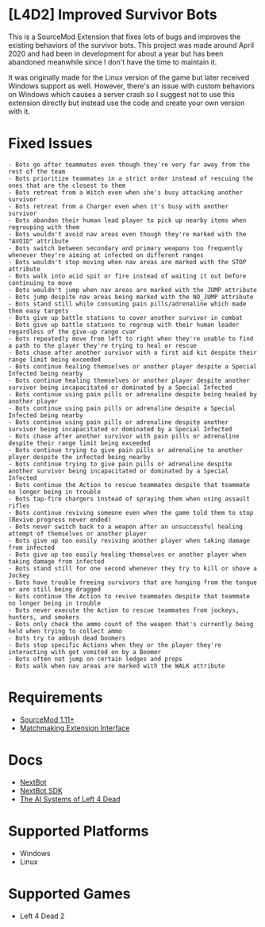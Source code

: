 # [L4D2] Improved Survivor Bots
This is a SourceMod Extension that fixes lots of bugs and improves the existing behaviors of the survivor bots. This project was made around April 2020 and had been in development for about a year but has been abandoned meanwhile since I don't have the time to maintain it.

It was originally made for the Linux version of the game but later received Windows support as well. However, there's an issue with custom behaviors on Windows which causes a server crash so I suggest not to use this extension directly but instead use the code and create your own version with it.

# Fixed Issues
```
- Bots go after teammates even though they're very far away from the rest of the team
- Bots prioritize teammates in a strict order instead of rescuing the ones that are the closest to them
- Bots retreat from a Witch even when she's busy attacking another survivor
- Bots retreat from a Charger even when it's busy with another survivor
- Bots abandon their human lead player to pick up nearby items when regrouping with them
- Bots wouldn't avoid nav areas even though they're marked with the "AVOID" attribute
- Bots switch between secondary and primary weapons too frequently whenever they're aiming at infected on different ranges
- Bots wouldn't stop moving when nav areas are marked with the STOP attribute
- Bots walk into acid spit or fire instead of waiting it out before continuing to move
- Bots wouldn't jump when nav areas are marked with the JUMP attribute
- Bots jump despite nav areas being marked with the NO_JUMP attribute
- Bots stand still while consuming pain pills/adrenaline which made them easy targets
- Bots give up battle stations to cover another survivor in combat
- Bots give up battle stations to regroup with their human leader regardless of the give-up range cvar
- Bots repeatedly move from left to right when they're unable to find a path to the player they're trying to heal or rescue
- Bots chase after another survivor with a first aid kit despite their range limit being exceeded
- Bots continue healing themselves or another player despite a Special Infected being nearby
- Bots continue healing themselves or another player despite another survivor being incapacitated or dominated by a Special Infected
- Bots continue using pain pills or adrenaline despite being healed by another player
- Bots continue using pain pills or adrenaline despite a Special Infected being nearby
- Bots continue using pain pills or adrenaline despite another survivor being incapacitated or dominated by a Special Infected
- Bots chase after another survivor with pain pills or adrenaline despite their range limit being exceeded
- Bots continue trying to give pain pills or adrenaline to another player despite the infected being nearby
- Bots continue trying to give pain pills or adrenaline despite another survivor being incapacitated or dominated by a Special Infected
- Bots continue the Action to rescue teammates despite that teammate no longer being in trouble
- Bots tap-fire chargers instead of spraying them when using assault rifles
- Bots continue reviving someone even when the game told them to stop (Revive progress never ended)
- Bots never switch back to a weapon after an unsuccessful healing attempt of themselves or another player
- Bots give up too easily reviving another player when taking damage from infected
- Bots give up too easily healing themselves or another player when taking damage from infected
- Bots stand still for one second whenever they try to kill or shove a Jockey
- Bots have trouble freeing survivors that are hanging from the tongue or are still being dragged
- Bots continue the Action to revive teammates despite that teammate no longer being in trouble
- Bots never execute the Action to rescue teammates from jockeys, hunters, and smokers
- Bots only check the ammo count of the weapon that's currently being held when trying to collect ammo
- Bots try to ambush dead boomers
- Bots stop specific Actions when they or the player they're interacting with got vomited on by a Boomer
- Bots often not jump on certain ledges and props
- Bots walk when nav areas are marked with the WALK attribute
```

# Requirements
- [SourceMod 1.11+](https://www.sourcemod.net/downloads.php)
- [Matchmaking Extension Interface](https://github.com/shqke/imatchext)

# Docs
- [NextBot](https://developer.valvesoftware.com/wiki/NextBot)
- [NextBot SDK](https://github.com/SourceSDK2013Ports/NextBot)
- [The AI Systems of Left 4 Dead](https://steamcdn-a.akamaihd.net/apps/valve/2009/ai_systems_of_l4d_mike_booth.pdf)

# Supported Platforms
- Windows
- Linux

# Supported Games
- Left 4 Dead 2